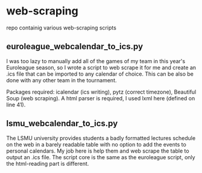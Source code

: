 # web-scraping
repo containig various web-scraping scripts

## euroleague_webcalendar_to_ics.py
I was too lazy to manually add all of the games of my team in this year's Euroleague season, so I wrote a script to web scrape it for me and create an .ics file that can be imported to any calendar of choice. This can be also be done with any other team in the tournament.

Packages required: icalendar (ics writing), pytz (correct timezone), Beautiful Soup (web scraping). A html parser is required, I used lxml here (defined on line 41).

## lsmu_webcalendar_to_ics.py
The LSMU university provides students a badly formatted lectures schedule on the web in a barely readable table with no option to add the events to personal calendars. My job here is help them and web scrape the table to output an .ics file. The script core is the same as the euroleague script, only the html-reading part is different.

